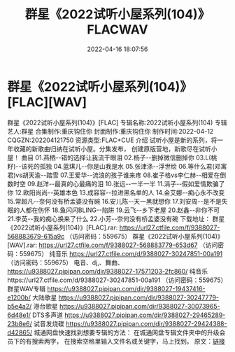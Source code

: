 ﻿---
title: 群星《2022试听小屋系列(104)》FLACWAV
date: 2022-04-16 18:07:56
categories: 新碟专辑、稀有等精品
tags: 国语流行
---
# 群星《2022试听小屋系列(104)》[FLAC][WAV]

群星《2022试听小屋系列(104)》[FLAC]
专辑名称:2022试听小屋系列(104)
专辑艺人:群星
合集制作:重庆钩住你
封面制作:重庆钩住你
制作时间:2022-04-12
CQGZN:202204121750
资源类型:FLAC+CUE
介绍
试听小屋是新的系列，将一年收藏的新歌曲归纳在试听小屋。分集发布，
创建原版营地，新歌尽在试听小屋！
曲目
01.燕栖--错的选择让我流干眼泪
02.杨子--删掉微信删掉你
03.L(桃籽)--该死的孤独
04.蓝琪儿--你是山我是水
05.张津涤--浮世绘
06.等什么君(邓寓君)vs胡天渝--踏雪
07.王爱华--流浪的孩子谁来疼
08.崔子格vs李仁赫--相爱在倒数时空
09.赵洋--最真的心最痛的泪
10.张远--一半一半
11.涓子--假如爱情欺骗了你
12.欧阳尚尚--英雄本色
13.成容容--拉进黑名单的人
14.金艾娜--痴心永不改变
15.常超凡--奈何没有桥孟婆没有碗
16.安儿陈--天一黑就想你
17.刘安周--是不是失眠的人都在伤怀
18.鱼闪闪BLING--陷阱
19.云飞--乡下老屋
20.赵鑫--非你不可
21.李英--我的痴心换来了什么
22.小芳--奈何没有桥孟婆没有碗
下载地址：
群星《2022试听小屋系列(104)》[FLAC].rar: https://url27.ctfile.com/f/9388027-568883679-615a9c
（访问密码：559675）
群星《2022试听小屋系列(104)》[WAV].rar: https://url27.ctfile.com/f/9388027-568883779-653d67
（访问密码：559675）
纯音乐
https://url27.ctfile.com/d/9388027-30247851-00a191
（访问密码：559675）
电音、dj,、舞曲、
https://u9388027.pipipan.com/dir/9388027-17571203-2fc860/
纯音乐https://url27.ctfile.com/d/9388027-30247851-00a191
（访问密码：559675）
群星WAV专辑
https://u9388027.pipipan.com/dir/9388027-19437416-e1200b/
大陆歌星
https://u9388027.pipipan.com/dir/9388027-30247779-b5e4a2/
港台歌星
https://u9388027.pipipan.com/dir/9388027-30073965-6d48e1/
DTS多声道
https://u9388027.pipipan.com/dir/9388027-29465289-23b8e6/
试音发烧碟
https://u9388027.pipipan.com/dir/9388027-29424388-d42865/
城通网盘快速找到想要专辑的方法：
在城通网盘专辑文件夹中的升级会员下的有搜索两字，
在搜索空格里输入文件名或关键字，马上找到。
原文：[链接](https://blog.sina.com.cn/s/blog_1647c7e7601030wp5.html)